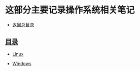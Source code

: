 # 这部分主要记录操作系统相关笔记


- [返回总目录](../README.md#项目目录)

## [目录](https://github.com/zhangymPerson/learning-notes/tree/master/OS)

- [Linux](https://github.com/zhangymPerson/learning-notes/tree/master/OS/Linux)


- [Windows](https://github.com/zhangymPerson/learning-notes/tree/master/OS/Windows)


